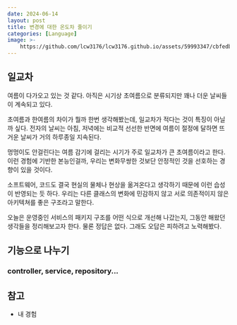 ```yaml
---
date: 2024-06-14
layout: post
title: 변경에 대한 온도차 줄이기
categories: [Language]
image: >-
    https://github.com/lcw3176/lcw3176.github.io/assets/59993347/cbfedb56-e923-4337-9a3e-aad1398dd3c5
---
```


## 일교차

여름이 다가오고 있는 것 같다. 아직은 시기상 초여름으로 분류되지만 꽤나 더운 날씨들이 계속되고 있다.

초여름과 한여름의 차이가 뭘까 한번 생각해봤는데, 일교차가 적다는 것이 특징이 아닐까 싶다.
전자의 날씨는 아침, 저녁에는 비교적 선선한 반면에 여름이 절정에 달하면 뜨거운 날씨가 거의 하루종일 지속된다.

멍멍이도 안걸린다는 여름 감기에 걸리는 시기가 주로 일교차가 큰 초여름이라고 한다.
이런 경험에 기반한 본능인걸까, 우리는 변화무쌍한 것보단 안정적인 것을 선호하는 경향이 있을 것이다.

소프트웨어, 코드도 결국 현실의 물체나 현상을 옮겨온다고 생각하기 때문에 이런 습성이 반영되는 듯 하다.
우리는 다른 클래스의 변화에 민감하지 않고 서로 의존적이지 않은 아키텍쳐를 좋은 구조라고 말한다.

오늘은 운영중인 서비스의 패키지 구조를 어떤 식으로 개선해 나갔는지, 그동안 해왔던 생각들을 정리해보고자 한다.
물론 정답은 없다. 그래도 오답은 피하려고 노력해봤다.

## 기능으로 나누기

### controller, service, repository...




## 참고

- 내 경험